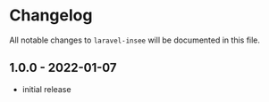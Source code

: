# Changelog

All notable changes to `laravel-insee` will be documented in this file.

## 1.0.0 - 2022-01-07

- initial release
